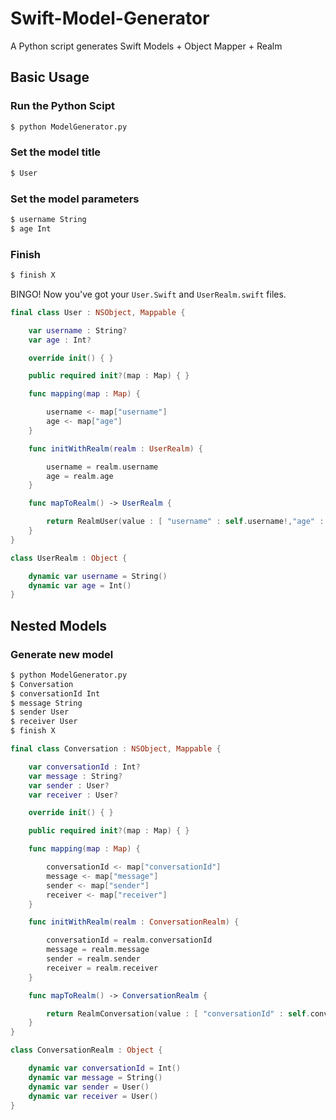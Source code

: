 # Swift-Model-Generator
A Python script generates Swift Models + Object Mapper + Realm 

## Basic Usage

### Run the Python Scipt

```python
$ python ModelGenerator.py
```

### Set the model title

```bash
$ User
```

### Set the model parameters

```bash
$ username String
$ age Int
```

### Finish
```bash
$ finish X
```


BINGO! Now you've got your `User.Swift` and `UserRealm.swift` files.


```swift
final class User : NSObject, Mappable {

	var username : String?
	var age : Int?

	override init() { }

	public required init?(map : Map) { }

	func mapping(map : Map) {

		username <- map["username"]
		age <- map["age"]
	}

	func initWithRealm(realm : UserRealm) {

		username = realm.username
		age = realm.age
	}

	func mapToRealm() -> UserRealm {

		return RealmUser(value : [ "username" : self.username!,"age" : self.age! ])
	}
}
```


```swift
class UserRealm : Object {

	dynamic var username = String()
	dynamic var age = Int()
}
```

## Nested Models

### Generate new model
```bash
$ python ModelGenerator.py
$ Conversation
$ conversationId Int
$ message String
$ sender User
$ receiver User
$ finish X
```


```swift
final class Conversation : NSObject, Mappable {

	var conversationId : Int?
	var message : String?
	var sender : User?
	var receiver : User?

	override init() { }

	public required init?(map : Map) { }

	func mapping(map : Map) {

		conversationId <- map["conversationId"]
		message <- map["message"]
		sender <- map["sender"]
		receiver <- map["receiver"]
	}

	func initWithRealm(realm : ConversationRealm) {

		conversationId = realm.conversationId
		message = realm.message
		sender = realm.sender
		receiver = realm.receiver
	}

	func mapToRealm() -> ConversationRealm {

		return RealmConversation(value : [ "conversationId" : self.conversationId!,"message" : self.message!,"sender" : self.sender!,"receiver" : self.receiver! ])
	}
}
```

```swift
class ConversationRealm : Object {

	dynamic var conversationId = Int()
	dynamic var message = String()
	dynamic var sender = User()
	dynamic var receiver = User()
}
```
